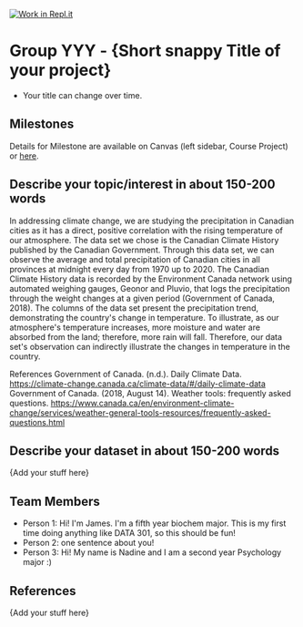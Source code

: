 [![Work in Repl.it](https://classroom.github.com/assets/work-in-replit-14baed9a392b3a25080506f3b7b6d57f295ec2978f6f33ec97e36a161684cbe9.svg)](https://classroom.github.com/online_ide?assignment_repo_id=359110&assignment_repo_type=GroupAssignmentRepo)
# Group YYY - {Short snappy Title of your project}

- Your title can change over time.

## Milestones

Details for Milestone are available on Canvas (left sidebar, Course Project) or [here](https://firas.moosvi.com/courses/data301/project/milestone01.html).

## Describe your topic/interest in about 150-200 words

In addressing climate change, we are studying the precipitation in Canadian cities as it has a direct, positive correlation with the rising temperature of our 
atmosphere. The data set we chose is the Canadian Climate History published by the Canadian Government. Through this data set, we can observe the average and total 
precipitation of Canadian cities in all provinces at midnight every day from 1970 up to 2020. The Canadian Climate History data is recorded by the Environment 
Canada network using automated weighing gauges, Geonor and Pluvio, that logs the precipitation through the weight changes at a given period (Government of Canada, 2018). 
The columns of the data set present the precipitation trend, demonstrating the country's change in temperature. To illustrate, as our atmosphere's temperature 
increases, more moisture and water are absorbed from the land; therefore, more rain will fall. Therefore, our data set's observation can indirectly illustrate the 
changes in temperature in the country.

References
Government of Canada. (n.d.). Daily Climate Data. https://climate-change.canada.ca/climate-data/#/daily-climate-data
Government of Canada. (2018, August 14). Weather tools: frequently asked questions. https://www.canada.ca/en/environment-climate-change/services/weather-general-tools-resources/frequently-asked-questions.html

## Describe your dataset in about 150-200 words

{Add your stuff here}

## Team Members

- Person 1: Hi! I'm James. I'm a fifth year biochem major. This is my first time doing anything like DATA 301, so this should be fun! 
- Person 2: one sentence about you!
- Person 3: Hi! My name is Nadine and I am a second year Psychology major :) 

## References

{Add your stuff here}
